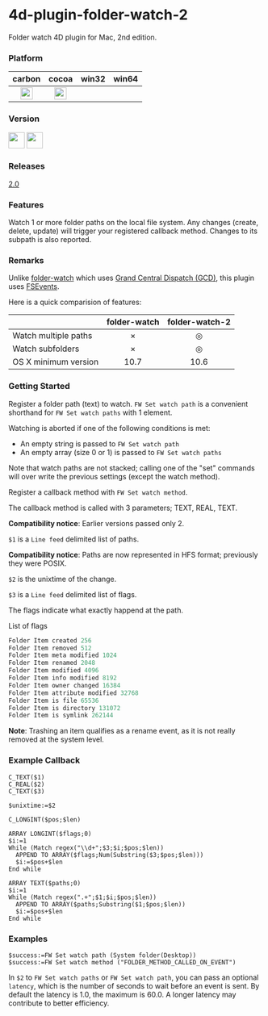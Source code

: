 # 4d-plugin-folder-watch-2
Folder watch 4D plugin for Mac, 2nd edition.

### Platform

| carbon | cocoa | win32 | win64 |
|:------:|:-----:|:---------:|:---------:|
|<img src="https://cloud.githubusercontent.com/assets/1725068/22371562/1b091f0a-e4db-11e6-8458-8653954a7cce.png" width="24" height="24" />|<img src="https://cloud.githubusercontent.com/assets/1725068/22371562/1b091f0a-e4db-11e6-8458-8653954a7cce.png" width="24" height="24" />|||

### Version

<img src="https://cloud.githubusercontent.com/assets/1725068/18940649/21945000-8645-11e6-86ed-4a0f800e5a73.png" width="32" height="32" /> <img src="https://cloud.githubusercontent.com/assets/1725068/18940648/2192ddba-8645-11e6-864d-6d5692d55717.png" width="32" height="32" />

### Releases 

[2.0](https://github.com/miyako/4d-plugin-folder-watch-2/releases/tag/2.0)

### Features

Watch 1 or more folder paths on the local file system. Any changes (create, delete, update) will trigger your registered callback method. Changes to its subpath is also reported.

### Remarks

Unlike [folder-watch](https://github.com/miyako/4d-plugin-folder-watch) which uses [Grand Central Dispatch (GCD)](https://developer.apple.com/library/ios/documentation/Performance/Reference/GCD_libdispatch_Ref/), this plugin uses [FSEvents](https://developer.apple.com/library/mac/documentation/Darwin/Reference/FSEvents_Ref/index.html#//apple_ref/doc/constant_group/FSEventStreamCreateFlags).

Here is a quick comparision of features:

|  | folder-watch | folder-watch-2 |
| :------------- | :-------------: | :-------------: |
| Watch multiple paths | × | ◎ |
| Watch subfolders | × | ◎ |
| OS X minimum version | 10.7 | 10.6 |

### Getting Started

Register a folder path (text) to watch. ``FW Set watch path`` is a convenient shorthand for ``FW Set watch paths`` with 1 element. 

Watching is aborted if one of the following conditions is met:

* An empty string is passed to ``FW Set watch path``
* An empty array (size 0 or 1) is passed to ``FW Set watch paths``

Note that watch paths are not stacked; calling one of the "set" commands will over write the previous settings (except the watch method).

Register a callback method with ``FW Set watch method``. 

The callback method is called with 3 parameters; TEXT, REAL, TEXT.

**Compatibility notice**: Earlier versions passed only 2.

``$1`` is a ``Line feed`` delimited list of paths. 

**Compatibility notice**: Paths are now represented in HFS format; previously they were POSIX.

``$2`` is the unixtime of the change.

``$3`` is a ``Line feed`` delimited list of flags.  

The flags indicate what exactly happend at the path.

List of flags 

```c
Folder Item created 256
Folder Item removed 512
Folder Item meta modified 1024
Folder Item renamed 2048
Folder Item modified 4096
Folder Item info modified 8192
Folder Item owner changed 16384
Folder Item attribute modified 32768
Folder Item is file 65536
Folder Item is directory 131072
Folder Item is symlink 262144
```

**Note**: Trashing an item qualifies as a rename event, as it is not really removed at the system level.

### Example Callback

```
C_TEXT($1)
C_REAL($2)
C_TEXT($3)

$unixtime:=$2

C_LONGINT($pos;$len)

ARRAY LONGINT($flags;0)
$i:=1
While (Match regex("\\d+";$3;$i;$pos;$len))
  APPEND TO ARRAY($flags;Num(Substring($3;$pos;$len)))
  $i:=$pos+$len
End while 

ARRAY TEXT($paths;0)
$i:=1
While (Match regex(".+";$1;$i;$pos;$len))
  APPEND TO ARRAY($paths;Substring($1;$pos;$len))
  $i:=$pos+$len
End while 
```

### Examples

```
$success:=FW Set watch path (System folder(Desktop))
$success:=FW Set watch method ("FOLDER_METHOD_CALLED_ON_EVENT")
```

In ``$2`` to ``FW Set watch paths`` or ``FW Set watch path``, you can pass an optional ``latency``, which is the number of seconds to wait before an event is sent. By default the latency is 1.0, the maximum is 60.0. A longer latency may contribute to better efficiency.


